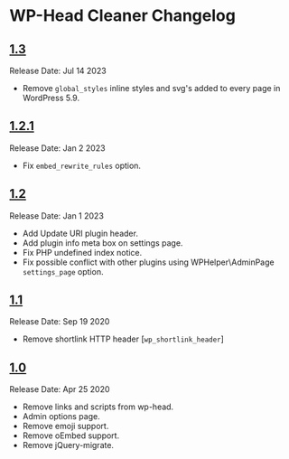 # WP-Head Cleaner Changelog

## [1.3](https://github.com/abuyoyo/wp-head-cleaner/releases/tag/1.3)
Release Date: Jul 14 2023

- Remove `global_styles` inline styles and svg's added to every page in WordPress 5.9.


## [1.2.1](https://github.com/abuyoyo/wp-head-cleaner/releases/tag/1.2.1)
Release Date: Jan 2 2023

- Fix `embed_rewrite_rules` option.


## [1.2](https://github.com/abuyoyo/wp-head-cleaner/releases/tag/1.2)
Release Date: Jan 1 2023

- Add Update URI plugin header.
- Add plugin info meta box on settings page.
- Fix PHP undefined index notice.
- Fix possible conflict with other plugins using WPHelper\AdminPage `settings_page` option.


## [1.1](https://github.com/abuyoyo/wp-head-cleaner/releases/tag/1.1)
Release Date: Sep 19 2020

- Remove shortlink HTTP header [`wp_shortlink_header`]


## [1.0](https://github.com/abuyoyo/wp-head-cleaner/releases/tag/1.0)
Release Date: Apr 25 2020

- Remove links and scripts from wp-head.
- Admin options page.
- Remove emoji support.
- Remove oEmbed support.
- Remove jQuery-migrate.
